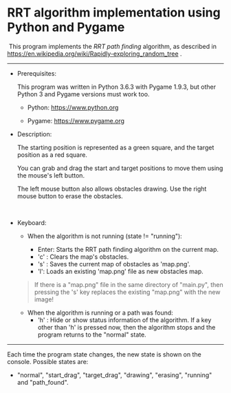 # RRT algorithm implementation using Python and Pygame

​	This program implements the *RRT path finding* algorithm, as described in https://en.wikipedia.org/wiki/Rapidly-exploring_random_tree .

- - -

 - Prerequisites:

    This program was written in Python 3.6.3 with Pygame 1.9.3, but other Python 3 and Pygame versions must work too.

    - Python: https://www.python.org

    - Pygame: https://www.pygame.org

      

  - Description:

      The starting position is represented as a green square, and the target position as a red square.

      You can grab and drag the start and target positions to move them using the mouse's left button.

      The left mouse button also allows obstacles drawing. Use the right mouse button to erase the obstacles.

​    

  - Keyboard:

    - When the algorithm is not running (state != "running"):

      - Enter: Starts the RRT path finding algorithm on the current map.
      - 'c' : Clears the map's obstacles.
      - 's' : Saves the current map of obstacles as 'map.png'.
      - 'l': Loads an existing 'map.png' file as new obstacles map.

    > If there is a "map.png" file in the same directory of "main.py", then pressing the 's' key replaces the existing "map.png" with the new image! 

    - When the algorithm is running or a path was found:
      - 'h' : Hide or show status information of the algorithm. If a key other than 'h' is pressed now, then the algorithm stops and the program returns to the "normal" state.


------

Each time the program state changes, the new state is shown on the console.
Possible states are:

   - "normal", "start_drag", "target_drag", "drawing", "erasing", "running" and "path_found".

